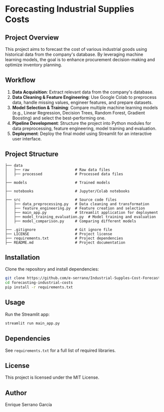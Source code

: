 # Forecasting Industrial Supplies Costs

## Project Overview
This project aims to forecast the cost of various industrial goods using historical data from the company's database. By leveraging machine learning models, the goal is to enhance procurement decision-making and optimize inventory planning.

## Workflow
1. **Data Acquisition**: Extract relevant data from the company's database.
2. **Data Cleaning & Feature Engineering**: Use Google Colab to preprocess data, handle missing values, engineer features, and prepare datasets.
3. **Model Selection & Training**: Compare multiple machine learning models (e.g., Linear Regression, Decision Trees, Random Forest, Gradient Boosting) and select the best-performing one.
4. **Pipeline Development**: Structure the project into Python modules for data preprocessing, feature engineering, model training and evaluation.
5. **Deployment**: Deploy the final model using Streamlit for an interactive user interface.

## Project Structure
```
├── data
│   ├── raw                     # Raw data files
│   ├── processed               # Processed data files
│
├── models                      # Trained models
│
├── notebooks                   # Jupyter/Colab notebooks
│
├── src                         # Source code files
│   ├── data_preprocessing.py   # Data cleaning and transformation
│   ├── feature_engineering.py  # Feature creation and selection
│   ├── main_app.py             # Streamlit application for deployment
│   ├── model_training_evaluation.py  # Model training and evaluation
│   ├── model_comparison.py     # Comparing different models
│
├── .gitignore                  # Git ignore file
├── LICENSE                     # Project license
├── requirements.txt            # Project dependencies
├── README.md                   # Project documentation
```

## Installation
Clone the repository and install dependencies:
```sh
git clone https://github.com/e-serrano/Industrial-Supples-Cost-Forecasting.git
cd forecasting-industrial-costs
pip install -r requirements.txt
```

## Usage
Run the Streamlit app:
```sh
streamlit run main_app.py
```

## Dependencies
See `requirements.txt` for a full list of required libraries.

## License
This project is licensed under the MIT License.

## Author
Enrique Serrano García

